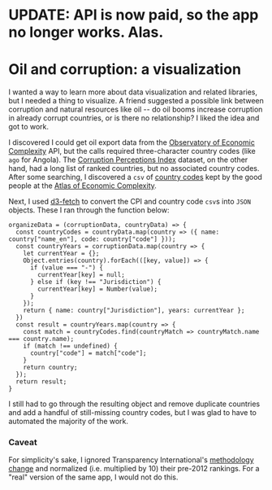# UPDATE: API is now paid, so the app no longer works. Alas.

# Oil and corruption: a visualization

I wanted a way to learn more about data visualization and related libraries, but I needed a thing to visualize. A friend suggested a possible link between corruption and natural resources like oil -- do oil booms increase corruption in already corrupt countries, or is there no relationship? I liked the idea and got to work.

I discovered I could get oil export data from the [Observatory of Economic Complexity](https://atlas.media.mit.edu/en/) API, but the calls required three-character country codes (like `ago` for Angola). The [Corruption Perceptions Index](https://datahub.io/core/corruption-perceptions-index) dataset, on the other hand, had a long list of ranked countries, but no associated country codes. After some searching, I discovered a `csv` of [country codes](https://github.com/cid-harvard/classifications/blob/cdf935af16a1c0c31833938af1e8444b6387e6ac/location/International/Atlas/out/locations_international_atlas.csv) kept by the good people at the [Atlas of Economic Complexity](http://atlas.cid.harvard.edu/).

Next, I used [d3-fetch](https://www.npmjs.com/package/d3-fetch) to convert the CPI and country code `csv`s into `JSON` objects. These I ran through the function below:

```
organizeData = (corruptionData, countryData) => {
  const countryCodes = countryData.map(country => ({ name: country["name_en"], code: country["code"] }));
  const countryYears = corruptionData.map(country => {
    let currentYear = {};
    Object.entries(country).forEach(([key, value]) => {
      if (value === "-") {
        currentYear[key] = null;
      } else if (key !== "Jurisdiction") {
        currentYear[key] = Number(value);
      }
    });
    return { name: country["Jurisdiction"], years: currentYear };
  })
  const result = countryYears.map(country => {
    const match = countryCodes.find(countryMatch => countryMatch.name === country.name);
    if (match !== undefined) {
      country["code"] = match["code"];
    }
    return country;
  });
  return result;
}
```

I still had to go through the resulting object and remove duplicate countries and add a handful of still-missing country codes, but I was glad to have to automated the majority of the work.

### Caveat

For simplicity's sake, I ignored Transparency International's [methodology change](https://www.transparency.org/files/content/pressrelease/2012_CPIUpdatedMethodology_EMBARGO_EN.pdf) and normalized (i.e. multiplied by 10) their pre-2012 rankings. For a "real" version of the same app, I would not do this.

